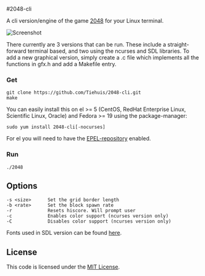 #2048-cli

A cli version/engine of the game [2048](https://github.com/gabrielecirulli/2048) for your Linux
terminal.

![Screenshot](http://i.imgur.com/QU7t5mH.png)

There currently are 3 versions that can be run. These include a straight-forward terminal
based, and two using the ncurses and SDL libraries. To add a new graphical version, simply
create a .c file which implements all the functions in gfx.h and add a Makefile entry.

### Get
    git clone https://github.com/Tiehuis/2048-cli.git
    make

You can easily install this on el >= 5 (CentOS, RedHat Enterprise Linux,
Scientific Linux, Oracle) and Fedora >= 19 using the package-manager:

    sudo yum install 2048-cli[-nocurses]

For el you will need to have the
[EPEL-repository](https://fedoraproject.org/wiki/EPEL/FAQ#How_can_I_install_the_packages_from_the_EPEL_software_repository.3F)
enabled.

### Run
    ./2048

## Options
    -s <size>      Set the grid border length
    -b <rate>      Set the block spawn rate
    -r             Resets hiscore. Will prompt user
    -c             Enables color support (ncurses version only)
    -C             Disables color support (ncurses version only)

Fonts used in SDL version can be found [here](http://www.openfontlibrary.org).

## License
This code is licensed under the
[MIT License](https://github.com/Tiehuis/2048-cli/blob/master/LICENSE).
